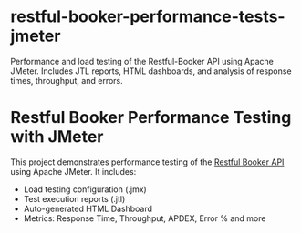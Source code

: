 # restful-booker-performance-tests-jmeter
Performance and load testing of the Restful-Booker API using Apache JMeter. Includes JTL reports, HTML dashboards, and analysis of response times, throughput, and errors.

# Restful Booker Performance Testing with JMeter

This project demonstrates performance testing of the [Restful Booker API](https://restful-booker.herokuapp.com/) using Apache JMeter. It includes:

- Load testing configuration (.jmx)
- Test execution reports (.jtl)
- Auto-generated HTML Dashboard
- Metrics: Response Time, Throughput, APDEX, Error % and more
